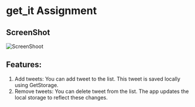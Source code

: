 # get_it Assignment

## ScreenShot
![ScreenShoot](./tweet_app.gif)

## Features:
1. Add tweets: You can add tweet to the list. This tweet is saved locally using GetStorage.
2. Remove tweets: You can delete tweet from the list. The app updates the local storage to reflect these changes.
